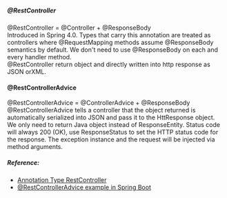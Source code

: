 ##### @RestController

@RestController = @Controller + @ResponseBody  
Introduced in Spring 4.0. Types that carry this annotation are treated as controllers where @RequestMapping methods assume @ResponseBody semantics by default. We don't need to use @ResponseBody on each and every handler method.  
@RestController return object and directly written into http response as JSON orXML.


#### @RestControllerAdvice

@RestControllerAdvice = @ControllerAdvice + @ResponseBody  
@RestControllerAdvice tells a controller that the object returned is automatically serialized into JSON and pass it to the HttResponse object.  
We only need to return Java object instead of ResponseEntity. Status code will always 200 (OK), use ResponseStatus to set the HTTP status code for the response. The exception instance and the request will be injected via method arguments.

##### Reference:  
* [Annotation Type RestController](https://docs.spring.io/spring-framework/docs/current/javadoc-api/org/springframework/web/bind/annotation/RestController.html)
* [@RestControllerAdvice example in Spring Boot](https://bezkoder.com/spring-boot-restcontrolleradvice/)